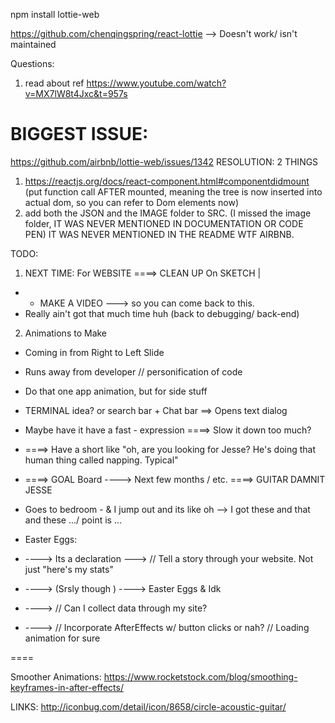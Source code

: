 npm install lottie-web



https://github.com/chenqingspring/react-lottie --> Doesn't work/ isn't maintained


Questions:
1. read about ref
https://www.youtube.com/watch?v=MX7lW8t4Jxc&t=957s


# BIGGEST ISSUE:
https://github.com/airbnb/lottie-web/issues/1342
RESOLUTION: 2 THINGS
1. https://reactjs.org/docs/react-component.html#componentdidmount (put function call AFTER mounted,
  meaning the tree is now inserted into actual dom, so you can refer to Dom elements now)
2. add both the JSON and the IMAGE folder to SRC. (I missed the image folder,
  IT WAS NEVER MENTIONED IN DOCUMENTATION OR CODE PEN)
IT WAS NEVER MENTIONED IN THE README WTF AIRBNB.


TODO:
1. NEXT TIME: For WEBSITE ====> CLEAN UP On SKETCH |
 - + MAKE A VIDEO ---> so you can come back to this.  
 - Really ain't got that much time huh (back to debugging/ back-end)

2. Animations to Make
 - Coming in from Right to Left Slide
 - Runs away from developer // personification of code
 - Do that one app animation, but for side stuff
 - TERMINAL idea? or search bar + Chat bar ==> Opens text dialog
 - Maybe have it have a fast - expression ====> Slow it down too much?
 - ====> Have a short like "oh, are you looking for Jesse? He's doing that human thing called napping.  Typical"
 - ====>  GOAL Board ----> Next few months / etc. ====> GUITAR DAMNIT JESSE
 - Goes to bedroom - & I jump out and its like oh --> I got these and that and these .../ point is ...


 - Easter Eggs:
 - ----> Its a declaration ---> // Tell a story through your website.  Not just "here's my stats"
 - ----> (Srsly though ) ----> Easter Eggs & Idk
 - ----> // Can I collect data through my site?
 - ----> // Incorporate AfterEffects w/ button clicks or nah? // Loading animation for sure

 ====


Smoother Animations: https://www.rocketstock.com/blog/smoothing-keyframes-in-after-effects/



LINKS:
http://iconbug.com/detail/icon/8658/circle-acoustic-guitar/
